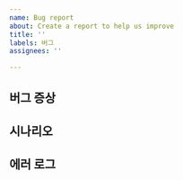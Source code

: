 ```yaml
---
name: Bug report
about: Create a report to help us improve
title: ''
labels: 버그
assignees: ''

---
```


## 버그 증상

## 시나리오

## 에러 로그

